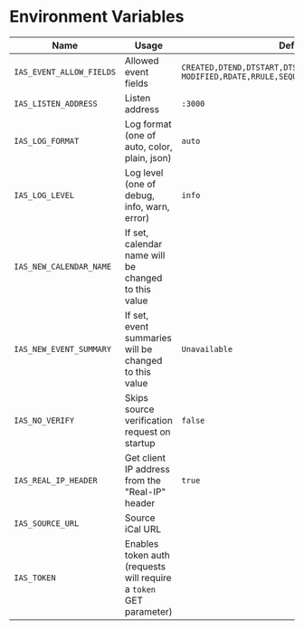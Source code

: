 # Environment Variables

| Name | Usage | Default |
| --- | --- | --- |
| `IAS_EVENT_ALLOW_FIELDS` | Allowed event fields | `CREATED,DTEND,DTSTART,DTSTAMP,EXDATE,EXRULE,LAST-MODIFIED,RDATE,RRULE,SEQUENCE,STATUS,TRANSP,UID` |
| `IAS_LISTEN_ADDRESS` | Listen address | `:3000` |
| `IAS_LOG_FORMAT` | Log format (one of auto, color, plain, json) | `auto` |
| `IAS_LOG_LEVEL` | Log level (one of debug, info, warn, error) | `info` |
| `IAS_NEW_CALENDAR_NAME` | If set, calendar name will be changed to this value | ` ` |
| `IAS_NEW_EVENT_SUMMARY` | If set, event summaries will be changed to this value | `Unavailable` |
| `IAS_NO_VERIFY` | Skips source verification request on startup | `false` |
| `IAS_REAL_IP_HEADER` | Get client IP address from the "Real-IP" header | `true` |
| `IAS_SOURCE_URL` | Source iCal URL | ` ` |
| `IAS_TOKEN` | Enables token auth (requests will require a `token` GET parameter) | ` ` |